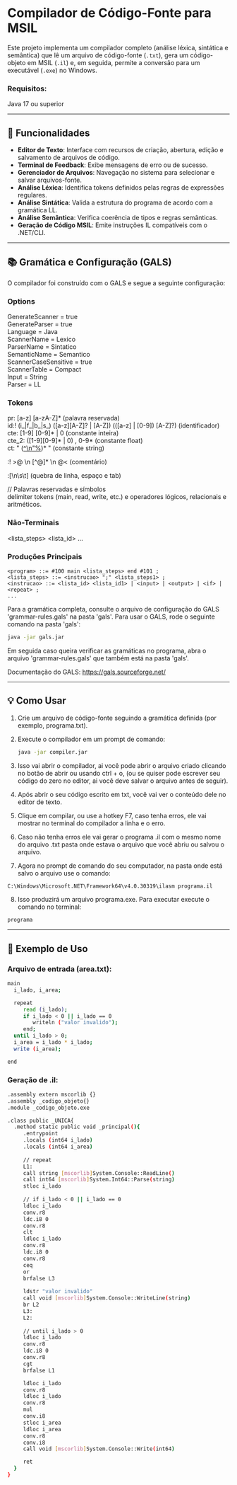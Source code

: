 # Compilador de Código-Fonte para MSIL

Este projeto implementa um compilador completo (análise léxica, sintática e semântica) que lê um arquivo de código-fonte (`.txt`), gera um código-objeto em MSIL (`.il`) e, em seguida, permite a conversão para um executável (`.exe`) no Windows.

### Requisitos:

Java 17 ou superior

---

## 🚀 Funcionalidades

- **Editor de Texto**: Interface com recursos de criação, abertura, edição e salvamento de arquivos de código.
- **Terminal de Feedback**: Exibe mensagens de erro ou de sucesso.
- **Gerenciador de Arquivos**: Navegação no sistema para selecionar e salvar arquivos-fonte.
- **Análise Léxica**: Identifica tokens definidos pelas regras de expressões regulares.
- **Análise Sintática**: Valida a estrutura do programa de acordo com a gramática LL.
- **Análise Semântica**: Verifica coerência de tipos e regras semânticas.
- **Geração de Código MSIL**: Emite instruções IL compatíveis com o .NET/CLI.

---

## 📚 Gramática e Configuração (GALS)

O compilador foi construído com o GALS e segue a seguinte configuração:

### Options    
GenerateScanner = true  
GenerateParser = true  
Language = Java  
ScannerName = Lexico  
ParserName = Sintatico  
SemanticName = Semantico  
ScannerCaseSensitive = true  
ScannerTable = Compact  
Input = String  
Parser = LL  


### Tokens    
pr: [a-z] [a-zA-Z]* (palavra reservada)  
id:! (i_|f_|b_|s_) ([a-z][A-Z]? | [A-Z]) (([a-z] | [0-9]) [A-Z]?) (identificador)  
cte: [1-9] [0-9]* | 0 (constante inteira)  
cte_2: ([1-9][0-9]* | 0) , 0-9* (constante float)  
ct: " ([^\n"%](%x))* " (constante string)  


:! >@ \n [^@]* \n @< (comentário)  


:[\n\s\t] (quebra de linha, espaço e tab)  


// Palavras reservadas e símbolos  
delimiter tokens (main, read, write, etc.) e operadores lógicos, relacionais e aritméticos.

### Não-Terminais
<lista_steps>  <lista_id>        ...
### Produções Principais

```bnf
<program> ::= #100 main <lista_steps> end #101 ;
<lista_steps> ::= <instrucao> ";" <lista_steps1> ;
<instrucao> ::= <lista_id> <lista_id1> | <input> | <output> | <if> | <repeat> ;
...
```

Para a gramática completa, consulte o arquivo de configuração do GALS 'grammar-rules.gals' na pasta 'gals'.
Para usar o GALS, rode o seguinte comando na pasta 'gals':  
```bash
java -jar gals.jar
```
Em seguida caso queira verificar as gramáticas no programa, abra o arquivo 'grammar-rules.gals' que também está na pasta 'gals'.

Documentação do GALS: https://gals.sourceforge.net/

---

## 💡 Como Usar

1. Crie um arquivo de código-fonte seguindo a gramática definida (por exemplo, programa.txt).

2. Execute o compilador em um prompt de comando:
   ```bash
   java -jar compiler.jar
   ```
3. Isso vai abrir o compilador, ai você pode abrir o arquivo criado clicando no botão de abrir ou usando ctrl + o, (ou se quiser pode escrever seu código do zero no editor, ai você deve salvar o arquivo antes de seguir).

4. Após abrir o seu código escrito em txt, você vai ver o conteúdo dele no editor de texto.

5. Clique em compilar, ou use a hotkey F7, caso tenha erros, ele vai mostrar no terminal do compilador a linha e o erro.

6. Caso não tenha erros ele vai gerar o programa .il com o mesmo nome do arquivo .txt pasta onde estava o arquivo que você abriu ou salvou o arquivo.

7. Agora no prompt de comando do seu computador, na pasta onde está salvo o arquivo use o comando:
   
```bash
C:\Windows\Microsoft.NET\Framework64\v4.0.30319\ilasm programa.il
```
8. Isso produzirá um arquivo programa.exe. Para executar execute o comando no terminal:
```bash
programa
```

---

## 📝 Exemplo de Uso

### Arquivo de entrada (area.txt):
```bash
main
  i_lado, i_area;

  repeat
     read (i_lado);
     if i_lado < 0 || i_lado == 0
        writeln ("valor invalido");
     end;
  until i_lado > 0;
  i_area = i_lado * i_lado;
  write (i_area);

end
```
### Geração de .il:
```bash
.assembly extern mscorlib {}
.assembly _codigo_objeto{}
.module _codigo_objeto.exe

.class public _UNICA{
  .method static public void _principal(){
     .entrypoint
     .locals (int64 i_lado)
	 .locals (int64 i_area)
	 
	 // repeat
     L1:
	 call string [mscorlib]System.Console::ReadLine()
     call int64 [mscorlib]System.Int64::Parse(string)
     stloc i_lado
     
	 // if i_lado < 0 || i_lado == 0
	 ldloc i_lado
     conv.r8
     ldc.i8 0
     conv.r8 
     clt
     ldloc i_lado
     conv.r8
     ldc.i8 0
     conv.r8 
     ceq
     or
     brfalse L3
     
	 ldstr "valor invalido"
     call void [mscorlib]System.Console::WriteLine(string)
     br L2  
     L3:
	 L2:
	 
	 // until i_lado > 0
     ldloc i_lado
     conv.r8
     ldc.i8 0
     conv.r8 
     cgt
     brfalse L1        

     ldloc i_lado
     conv.r8
     ldloc i_lado
     conv.r8
     mul
     conv.i8
     stloc i_area
     ldloc i_area
     conv.r8
     conv.i8
     call void [mscorlib]System.Console::Write(int64)

     ret
  }
}
```
